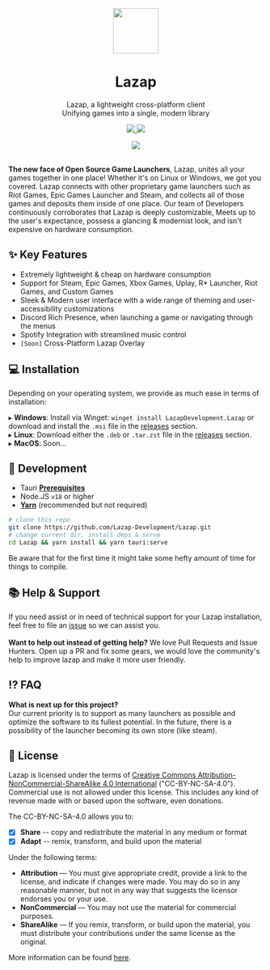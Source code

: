 <p align="center">
<a href="#" target="_blank"><img src="https://user-images.githubusercontent.com/59381835/216808462-0edf903c-b3d3-451b-a3fb-089b0ee31f82.png" width="90px" height="auto"/></a>
</p>

<h1 align="center">
  Lazap
</h1>

<p align="center">
  Lazap, a lightweight cross-platform client <br>
  Unifying games into a single, modern library
</p>

<p align="center">
  <a href="https://github.com/Lazap-Development/lazap/releases">
     <img src="https://img.shields.io/github/downloads/Lazap-Development/lazap/total.svg?style=for-the-badge&color=ffffff&logo=windows" />
  </a>
  <a href="https://dashcruft.com/discord">
      <img src="https://img.shields.io/discord/836790685784211486?logo=discord&label=Discord&style=for-the-badge&color=228B22">
  </a>
 </p>


<div align="center">
  <img src="https://user-images.githubusercontent.com/59381835/218298891-6501941c-a26f-40e0-be49-7884fb387e82.png">
</div>
<br>

**The new face of Open Source Game Launchers**, Lazap, unites all your games together in one place! Whether it's on Linux or Windows, we got you covered. Lazap connects with other proprietary game launchers such as Riot Games, Epic Games Launcher and Steam, and collects all of those games and deposits them inside of one place. Our team of Developers continuously corroborates that Lazap is deeply customizable, Meets up to the user's expectance, possess a glancing & modernist look, and isn't expensive on hardware consumption. 

## ✨ Key Features
- Extremely lightweight & cheap on hardware consumption
- Support for Steam, Epic Games, Xbox Games, Uplay, R* Launcher, Riot Games, and Custom Games
- Sleek & Modern user interface with a wide range of theming and user-accessibility customizations
- Discord Rich Presence, when launching a game or navigating through the menus
- Spotify Integration with streamlined music control
- `[Soon]` Cross-Platform Lazap Overlay
  
## ‍💻 Installation

Depending on your operating system, we provide as much ease in terms of installation:<br>

▸ **Windows**: Install via Winget: `winget install LazapDevelopment.Lazap` or download and install the `.msi` file in the [releases](https://github.com/Lazap-Development/lazap/releases) section.<br>
▸ **Linux**: Download either the `.deb` or `.tar.zst` file in the [releases](https://github.com/Lazap-Development/lazap/releases) section. <br>
▸ **MacOS**: Soon...

## 👾 Development

- Tauri **[Prerequisites](https://tauri.app/v1/guides/getting-started/prerequisites/)**
- Node.JS `v18` or higher<br>
- **[Yarn](https://classic.yarnpkg.com/lang/en/docs/install/#debian-stable)** (recommended but not required)
  
```bash
# clone this repo 
git clone https://github.com/Lazap-Development/Lazap.git 
# change current dir, install deps & serve
cd Lazap && yarn install && yarn tauri:serve
```
Be aware that for the first time it might take some hefty amount of time for things to compile.

## 📚 Help & Support
If you need assist or in need of technical support for your Lazap installation, feel free to file an [issue](https://github.com/Lazap-Development/lazap/issues) so we can assist you.<br><br>
**Want to help out instead of getting help?** We love Pull Requests and Issue Hunters. Open up a PR and fix some gears, we would love the community's help to improve lazap and make it more user friendly.

## ⁉️ FAQ

**What is next up for this project?** <br>
Our current priority is to support as many launchers as possible and optimize the software to its fullest potential. In the future, there is a possibility of the launcher becoming its own store (like steam). 


## 🛂 License
Lazap is licensed under the terms of [Creative Commons Attribution-NonCommercial-ShareAlike 4.0 International](https://github.com/DashCruft-Nation/lazap/blob/main/LICENSE.md) ("CC-BY-NC-SA-4.0"). Commercial use is not allowed under this license. This includes any kind of revenue made with or based upon the software, even donations.

The CC-BY-NC-SA-4.0 allows you to:
- [x] **Share** -- copy and redistribute the material in any medium or format
- [x] **Adapt** -- remix, transform, and build upon the material

Under the following terms:
- **Attribution** — You must give appropriate credit, provide a link to the license, and indicate if changes were made. You may do so in any reasonable manner, but not in any way that suggests the licensor endorses you or your use.
- **NonCommercial** — You may not use the material for commercial purposes. 
- **ShareAlike** — If you remix, transform, or build upon the material, you must distribute your contributions under the same license as the original.

More information can be found [here](https://creativecommons.org/licenses/by-nc-sa/4.0/).
